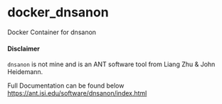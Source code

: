 # docker_dnsanon
Docker Container for dnsanon

#### Disclaimer
`dnsanon` is not mine and is an ANT software tool from Liang Zhu & John Heidemann.

Full Documentation can be found below
https://ant.isi.edu/software/dnsanon/index.html
